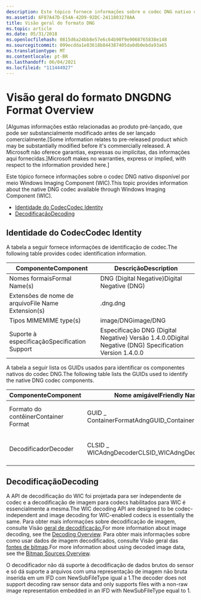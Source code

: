 ```yaml
---
description: Este tópico fornece informações sobre o codec DNG nativo disponível por meio Windows Imaging Component (WIC).
ms.assetid: 6F87A47D-E54A-42D9-92DC-2411803278AA
title: Visão geral do formato DNG
ms.topic: article
ms.date: 05/31/2018
ms.openlocfilehash: 0815d6a24bb8e57e6c64b90f9e9068765838e148
ms.sourcegitcommit: 099ecdda1e83618b844387405da0db0ebda93a65
ms.translationtype: MT
ms.contentlocale: pt-BR
ms.lasthandoff: 06/04/2021
ms.locfileid: "111444927"
---
```

# <a name="dng-format-overview"></a><span data-ttu-id="dcad0-103">Visão geral do formato DNG</span><span class="sxs-lookup"><span data-stu-id="dcad0-103">DNG Format Overview</span></span>

<span data-ttu-id="dcad0-104">\[Algumas informações estão relacionadas ao produto pré-lançado, que pode ser substancialmente modificado antes de ser lançado comercialmente.</span><span class="sxs-lookup"><span data-stu-id="dcad0-104">\[Some information relates to pre-released product which may be substantially modified before it's commercially released.</span></span> <span data-ttu-id="dcad0-105">A Microsoft não oferece garantias, expressas ou implícitas, das informações aqui fornecidas.\]</span><span class="sxs-lookup"><span data-stu-id="dcad0-105">Microsoft makes no warranties, express or implied, with respect to the information provided here.\]</span></span>

<span data-ttu-id="dcad0-106">Este tópico fornece informações sobre o codec DNG nativo disponível por meio Windows Imaging Component (WIC).</span><span class="sxs-lookup"><span data-stu-id="dcad0-106">This topic provides information about the native DNG codec available through Windows Imaging Component (WIC).</span></span>

-   [<span data-ttu-id="dcad0-107">Identidade do Codec</span><span class="sxs-lookup"><span data-stu-id="dcad0-107">Codec Identity</span></span>](#codec-identity)
-   [<span data-ttu-id="dcad0-108">Decodificação</span><span class="sxs-lookup"><span data-stu-id="dcad0-108">Decoding</span></span>](#decoding)

## <a name="codec-identity"></a><span data-ttu-id="dcad0-109">Identidade do Codec</span><span class="sxs-lookup"><span data-stu-id="dcad0-109">Codec Identity</span></span>

<span data-ttu-id="dcad0-110">A tabela a seguir fornece informações de identificação de codec.</span><span class="sxs-lookup"><span data-stu-id="dcad0-110">The following table provides codec identification information.</span></span>



|     <span data-ttu-id="dcad0-111">Componente</span><span class="sxs-lookup"><span data-stu-id="dcad0-111">Component</span></span>          |  <span data-ttu-id="dcad0-112">Descrição</span><span class="sxs-lookup"><span data-stu-id="dcad0-112">Description</span></span>                                         |
|------------------------|------------------------------------------------------|
| <span data-ttu-id="dcad0-113">Nomes formais</span><span class="sxs-lookup"><span data-stu-id="dcad0-113">Formal Name(s)</span></span>         | <span data-ttu-id="dcad0-114">DNG (Digital Negative)</span><span class="sxs-lookup"><span data-stu-id="dcad0-114">Digital Negative (DNG)</span></span>                               |
| <span data-ttu-id="dcad0-115">Extensões de nome de arquivo</span><span class="sxs-lookup"><span data-stu-id="dcad0-115">File Name Extension(s)</span></span> | <span data-ttu-id="dcad0-116">.dng</span><span class="sxs-lookup"><span data-stu-id="dcad0-116">.dng</span></span>                                                 |
| <span data-ttu-id="dcad0-117">Tipos MIME</span><span class="sxs-lookup"><span data-stu-id="dcad0-117">MIME type(s)</span></span>           | <span data-ttu-id="dcad0-118">image/DNG</span><span class="sxs-lookup"><span data-stu-id="dcad0-118">image/DNG</span></span>                                            |
| <span data-ttu-id="dcad0-119">Suporte à especificação</span><span class="sxs-lookup"><span data-stu-id="dcad0-119">Specification Support</span></span>  | <span data-ttu-id="dcad0-120">Especificação DNG (Digital Negative) Versão 1.4.0.0</span><span class="sxs-lookup"><span data-stu-id="dcad0-120">Digital Negative (DNG) Specification Version 1.4.0.0</span></span> |



 

<span data-ttu-id="dcad0-121">A tabela a seguir lista os GUIDs usados para identificar os componentes nativos do codec DNG.</span><span class="sxs-lookup"><span data-stu-id="dcad0-121">The following table lists the GUIDs used to identify the native DNG codec components.</span></span>



| <span data-ttu-id="dcad0-122">Componente</span><span class="sxs-lookup"><span data-stu-id="dcad0-122">Component</span></span>        | <span data-ttu-id="dcad0-123">Nome amigável</span><span class="sxs-lookup"><span data-stu-id="dcad0-123">Friendly Name</span></span>             | <span data-ttu-id="dcad0-124">GUID</span><span class="sxs-lookup"><span data-stu-id="dcad0-124">GUID</span></span>                                |
|------------------|---------------------------|-------------------------------------|
| <span data-ttu-id="dcad0-125">Formato do contêiner</span><span class="sxs-lookup"><span data-stu-id="dcad0-125">Container Format</span></span> | <span data-ttu-id="dcad0-126">GUID \_ ContainerFormatAdng</span><span class="sxs-lookup"><span data-stu-id="dcad0-126">GUID\_ContainerFormatAdng</span></span> | <span data-ttu-id="dcad0-127">f3ff6d0d-38c0-41c4-b1fe1f3824f17b84</span><span class="sxs-lookup"><span data-stu-id="dcad0-127">f3ff6d0d-38c0-41c4-b1fe1f3824f17b84</span></span> |
| <span data-ttu-id="dcad0-128">Decodificador</span><span class="sxs-lookup"><span data-stu-id="dcad0-128">Decoder</span></span>          | <span data-ttu-id="dcad0-129">CLSID \_ WICAdngDecoder</span><span class="sxs-lookup"><span data-stu-id="dcad0-129">CLSID\_WICAdngDecoder</span></span>     | <span data-ttu-id="dcad0-130">981d9411-909e-42a7-8f5da747ff052edb</span><span class="sxs-lookup"><span data-stu-id="dcad0-130">981d9411-909e-42a7-8f5da747ff052edb</span></span> |



 

## <a name="decoding"></a><span data-ttu-id="dcad0-131">Decodificação</span><span class="sxs-lookup"><span data-stu-id="dcad0-131">Decoding</span></span>

<span data-ttu-id="dcad0-132">A API de decodificação do WIC foi projetada para ser independente de codec e a decodificação de imagem para codecs habilitados para WIC é essencialmente a mesma.</span><span class="sxs-lookup"><span data-stu-id="dcad0-132">The WIC decoding API are designed to be codec-independent and image decoding for WIC-enabled codecs is essentially the same.</span></span> <span data-ttu-id="dcad0-133">Para obter mais informações sobre decodificação de imagem, consulte Visão [geral de decodificação.](-wic-creating-decoder.md)</span><span class="sxs-lookup"><span data-stu-id="dcad0-133">For more information about image decoding, see the [Decoding Overview](-wic-creating-decoder.md).</span></span> <span data-ttu-id="dcad0-134">Para obter mais informações sobre como usar dados de imagem decodificados, consulte Visão geral das [fontes de bitmap](-wic-bitmapsources.md).</span><span class="sxs-lookup"><span data-stu-id="dcad0-134">For more information about using decoded image data, see the [Bitmap Sources Overview](-wic-bitmapsources.md).</span></span>

<span data-ttu-id="dcad0-135">O decodificador não dá suporte à decodificação de dados brutos do sensor e só dá suporte a arquivos com uma representação de imagem não bruta inserida em um IFD com NewSubFileType igual a 1.</span><span class="sxs-lookup"><span data-stu-id="dcad0-135">The decoder does not support decoding raw sensor data and only supports files with a non-raw image representation embedded in an IFD with NewSubFileType equal to 1.</span></span>

 

 



